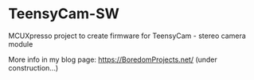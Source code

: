 # TeensyCam-SW
MCUXpresso project to create firmware for TeensyCam - stereo camera module



More info in my blog page: https://BoredomProjects.net/ (under construction...)
